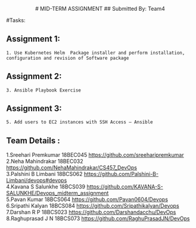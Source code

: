 <p align="center"># MID-TERM ASSIGNMENT
## Submitted By: Team4</p>

#Tasks:

## Assignment 1:
	1. Use Kubernetes Helm  Package installer and perform installation, configuration and revision of Software package 

		
	
## Assignment 2:	
    3. Ansible Playbook Exercise
	
	
	
## Assignment 3:	
    5. Add users to EC2 instances with SSH Access – Ansible
    
##
##
## Team Details :

1.Sreehari Premkumar	18BEC045	https://github.com/sreeharipremkumar <br>
2.Neha Mahindrakar	18BEC032	https://github.com/NehaMahindrakar/CS457_DevOps <br>
3.Palshini B Limbani	18BCS062	https://github.com/Palshini-B-Limbani/devops#devops <br>
4.Kavana S Salunkhe	18BCS039	https://github.com/KAVANA-S-SALUNKHE/Devops_midterm_assignment <br>
5.Pavan Kumar		18BCS064	https://github.com/Pavan0604/Devops <br>
6.Sripathi Kalyan	18BCS084	https://github.com/Sripathikalyan/Devops <br>
7.Darshan R P		18BCS023	https://github.com/Darshandacchu/DevOps <br>
8.Raghuprasad J N	18BCS073	https://github.com/RaghuPrasadJN/DevOps <br>
